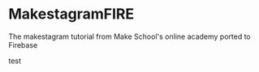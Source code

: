 # MakestagramFIRE
The makestagram tutorial from Make School's online academy ported to Firebase

test
